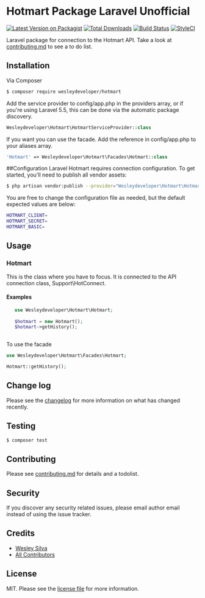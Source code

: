 # Hotmart Package Laravel Unofficial

[![Latest Version on Packagist][ico-version]][link-packagist]
[![Total Downloads][ico-downloads]][link-downloads]
[![Build Status][ico-travis]][link-travis]
[![StyleCI][ico-styleci]][link-styleci]

Laravel package for connection to the Hotmart API. Take a look at [contributing.md](contributing.md) to see a to do list.

## Installation

Via Composer

``` bash
$ composer require wesleydeveloper/hotmart
```
Add the service provider to config/app.php in the providers array, or if you're using Laravel 5.5, this can be done via the automatic package discovery.
```php
Wesleydeveloper\Hotmart\HotmartServiceProvider::class
```
If you want you can use the facade. Add the reference in config/app.php to your aliases array.
```php
'Hotmart' => Wesleydeveloper\Hotmart\Facades\Hotmart::class
```
##Configuration
Laravel Hotmart requires connection configuration. To get started, you'll need to publish all vendor assets:
```bash
$ php artisan vendor:publish --provider="Wesleydeveloper\Hotmart\HotmartServiceProvider"
```
You are free to change the configuration file as needed, but the default expected values are below:
```bash
HOTMART_CLIENT=
HOTMART_SECRET=
HOTMART_BASIC=
```
## Usage
### Hotmart
This is the class where you have to focus. It is connected to the API connection class, Support\HotConnect.
#### Examples
```php
   use Wesleydeveloper\Hotmart\Hotmart;
   
   $hotmart = new Hotmart();
   $hotmart->getHistory();
   
```
To use the facade
```php
use Wesleydeveloper\Hotmart\Facades\Hotmart;

Hotmart::getHistory();
```
## Change log

Please see the [changelog](changelog.md) for more information on what has changed recently.

## Testing

``` bash
$ composer test
```

## Contributing

Please see [contributing.md](contributing.md) for details and a todolist.

## Security

If you discover any security related issues, please email author email instead of using the issue tracker.

## Credits

- [Wesley Silva][link-author]
- [All Contributors][link-contributors]

## License

MIT. Please see the [license file](license.md) for more information.

[ico-version]: https://img.shields.io/packagist/v/wesleydeveloper/hotmart.svg?style=flat-square
[ico-downloads]: https://img.shields.io/packagist/dt/wesleydeveloper/hotmart.svg?style=flat-square
[ico-travis]: https://img.shields.io/travis/wesleydeveloper/hotmart/master.svg?style=flat-square
[ico-styleci]: https://styleci.io/repos/197770792/shield

[link-packagist]: https://packagist.org/packages/wesleydeveloper/hotmart
[link-downloads]: https://packagist.org/packages/wesleydeveloper/hotmart
[link-travis]: https://travis-ci.org/wesleydeveloper/hotmart
[link-styleci]: https://styleci.io/repos/197770792/
[link-author]: https://github.com/wesleydeveloper
[link-contributors]: ../../contributors
